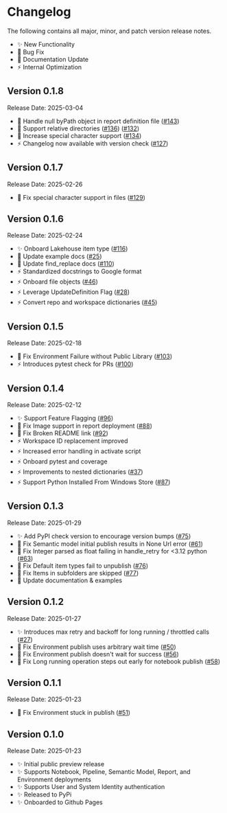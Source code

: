 # Changelog

The following contains all major, minor, and patch version release notes.

-   ✨ New Functionality
-   🔧 Bug Fix
-   📝 Documentation Update
-   ⚡ Internal Optimization

## Version 0.1.8

<span class="md-h2-subheader">Release Date: 2025-03-04</span>

-   🔧 Handle null byPath object in report definition file ([#143](https://github.com/microsoft/fabric-cicd/issues/143))
-   🔧 Support relative directories ([#136](https://github.com/microsoft/fabric-cicd/issues/136)) ([#132](https://github.com/microsoft/fabric-cicd/issues/132))
-   🔧 Increase special character support ([#134](https://github.com/microsoft/fabric-cicd/issues/134))
-   ⚡ Changelog now available with version check ([#127](https://github.com/microsoft/fabric-cicd/issues/127))

## Version 0.1.7

<span class="md-h2-subheader">Release Date: 2025-02-26</span>

-   🔧 Fix special character support in files ([#129](https://github.com/microsoft/fabric-cicd/issues/129))

## Version 0.1.6

<span class="md-h2-subheader">Release Date: 2025-02-24</span>

-   ✨ Onboard Lakehouse item type ([#116](https://github.com/microsoft/fabric-cicd/issues/116))
-   📝 Update example docs ([#25](https://github.com/microsoft/fabric-cicd/issues/25))
-   📝 Update find_replace docs ([#110](https://github.com/microsoft/fabric-cicd/issues/110))
-   ⚡ Standardized docstrings to Google format
-   ⚡ Onboard file objects ([#46](https://github.com/microsoft/fabric-cicd/issues/46))
-   ⚡ Leverage UpdateDefinition Flag ([#28](https://github.com/microsoft/fabric-cicd/issues/28))
-   ⚡ Convert repo and workspace dictionaries ([#45](https://github.com/microsoft/fabric-cicd/issues/45))

## Version 0.1.5

<span class="md-h2-subheader">Release Date: 2025-02-18</span>

-   🔧 Fix Environment Failure without Public Library ([#103](https://github.com/microsoft/fabric-cicd/issues/103))
-   ⚡ Introduces pytest check for PRs ([#100](https://github.com/microsoft/fabric-cicd/issues/100))

## Version 0.1.4

<span class="md-h2-subheader">Release Date: 2025-02-12</span>

-   ✨ Support Feature Flagging ([#96](https://github.com/microsoft/fabric-cicd/issues/96))
-   🔧 Fix Image support in report deployment ([#88](https://github.com/microsoft/fabric-cicd/issues/88))
-   🔧 Fix Broken README link ([#92](https://github.com/microsoft/fabric-cicd/issues/92))
-   ⚡ Workspace ID replacement improved
-   ⚡ Increased error handling in activate script
-   ⚡ Onboard pytest and coverage
-   ⚡ Improvements to nested dictionaries ([#37](https://github.com/microsoft/fabric-cicd/issues/37))
-   ⚡ Support Python Installed From Windows Store ([#87](https://github.com/microsoft/fabric-cicd/issues/87))

## Version 0.1.3

<span class="md-h2-subheader">Release Date: 2025-01-29</span>

-   ✨ Add PyPI check version to encourage version bumps ([#75](https://github.com/microsoft/fabric-cicd/issues/75))
-   🔧 Fix Semantic model initial publish results in None Url error ([#61](https://github.com/microsoft/fabric-cicd/issues/61))
-   🔧 Fix Integer parsed as float failing in handle_retry for <3.12 python ([#63](https://github.com/microsoft/fabric-cicd/issues/63))
-   🔧 Fix Default item types fail to unpublish ([#76](https://github.com/microsoft/fabric-cicd/issues/76))
-   🔧 Fix Items in subfolders are skipped ([#77](https://github.com/microsoft/fabric-cicd/issues/77))
-   📝 Update documentation & examples

## Version 0.1.2

<span class="md-h2-subheader">Release Date: 2025-01-27</span>

-   ✨ Introduces max retry and backoff for long running / throttled calls ([#27](https://github.com/microsoft/fabric-cicd/issues/27))
-   🔧 Fix Environment publish uses arbitrary wait time ([#50](https://github.com/microsoft/fabric-cicd/issues/50))
-   🔧 Fix Environment publish doesn't wait for success ([#56](https://github.com/microsoft/fabric-cicd/issues/56))
-   🔧 Fix Long running operation steps out early for notebook publish ([#58](https://github.com/microsoft/fabric-cicd/issues/58))

## Version 0.1.1

<span class="md-h2-subheader">Release Date: 2025-01-23</span>

-   🔧 Fix Environment stuck in publish ([#51](https://github.com/microsoft/fabric-cicd/issues/51))

## Version 0.1.0

<span class="md-h2-subheader">Release Date: 2025-01-23</span>

-   ✨ Initial public preview release
-   ✨ Supports Notebook, Pipeline, Semantic Model, Report, and Environment deployments
-   ✨ Supports User and System Identity authentication
-   ✨ Released to PyPi
-   ✨ Onboarded to Github Pages

